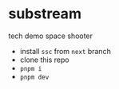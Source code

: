 # substream

tech demo space shooter

-   install `ssc` from `next` branch
-   clone this repo
-   `pnpm i`
-   `pnpm dev`
